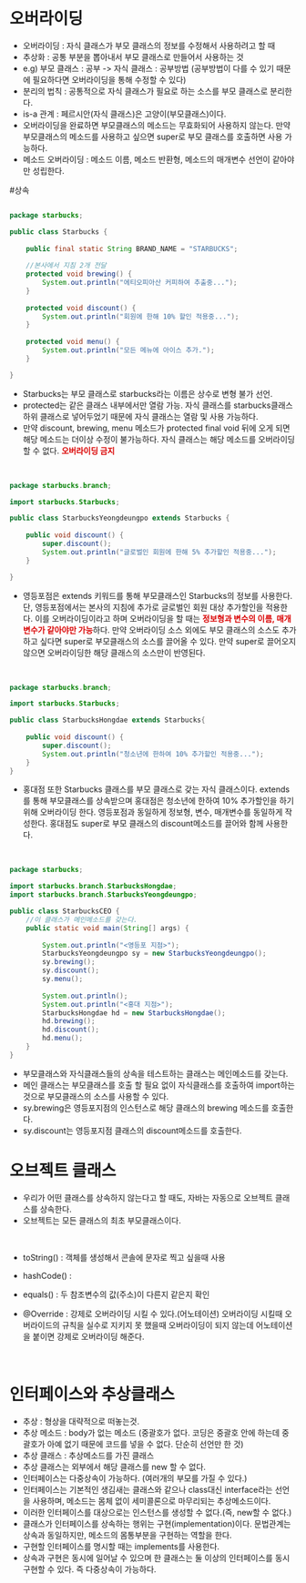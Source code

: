 # 오버라이딩
- 오버라이딩 : 자식 클래스가 부모 클래스의 정보를 수정해서 사용하려고 할 때
- 추상화 : 공통 부분을 뽑아내서 부모 클래스로 만들어서 사용하는 것
- e.g) 부모 클래스 : 공부 -> 자식 클래스 : 공부방법 (공부방법이 다를 수 있기 때문에 필요하다면 오버라이딩을 통해 수정할 수 있다)
- 분리의 법칙 : 공통적으로 자식 클래스가 필요로 하는 소스를 부모 클래스로 분리한다.
- is-a 관계 : 페르시안(자식 클래스)은 고양이(부모클래스)이다.
- 오버라이딩을 완료하면 부모클래스의 메소드는 무효화되어 사용하지 않는다. 만약 부모클래스의 메소드를 사용하고 싶으면 super로 부모 클래스를 호출하면 사용 가능하다.
- 메소드 오버라이딩 : 메소드 이름, 메소드 반환형, 메소드의 매개변수 선언이 같아야만 성립한다.


#상속

```java

package starbucks;

public class Starbucks {
	
	public final static String BRAND_NAME = "STARBUCKS";
	
	//본사에서 지침 2개 전달
	protected void brewing() {
		System.out.println("에티오피아산 커피하여 추출중...");
	}
	
	protected void discount() {
		System.out.println("회원에 한해 10% 할인 적용중...");
	}
	
	protected void menu() {
		System.out.println("모든 메뉴에 아이스 추가.");
	}

}
```

- Starbucks는 부모 클래스로 starbucks라는 이름은 상수로 변형 불가 선언.
- protected는 같은 클래스 내부에서만 열람 가능. 자식 클래스를 starbucks클래스 하위 클래스로 넣어두었기 때문에 자식 클래스는 열람 및 사용 가능하다.
- 만약 discount, brewing, menu 메소드가 protected final void 뒤에 오게 되면 해당 메소드는 더이상 수정이 불가능하다. 자식 클래스는 해당 메소드를 오버라이딩 할 수 없다. **<font color = dark red>오버라이딩 금지**</font>
  
<br>

```java
package starbucks.branch;

import starbucks.Starbucks;

public class StarbucksYeongdeungpo extends Starbucks {
	
	public void discount() {
		super.discount();
		System.out.println("글로벌인 회원에 한해 5% 추가할인 적용중...");
	}

}
```

- 영등포점은 extends 키워드를 통해 부모클래스인 Starbucks의 정보를 사용한다. 단, 영등포점에서는 본사의 지침에 추가로 글로벌인 회원 대상 추가할인을 적용한다. 이를 오버라이딩이라고 하며 오버라이딩을 할 때는 **<font color = dark red>정보형과 변수의 이름, 매개변수가 같아야만 가능**</font>하다. 만약 오버라이딩 소스 외에도 부모 클래스의 소스도 추가하고 싶다면 super로 부모클래스의 소스를 끌어올 수 있다. 만약 super로 끌어오지 않으면 오버라이딩한 해당 클래스의 소스만이 반영된다.

<br>

```java
package starbucks.branch;

import starbucks.Starbucks;

public class StarbucksHongdae extends Starbucks{
	
	public void discount() {
		super.discount();
		System.out.println("청소년에 한하여 10% 추가할인 적용중...");
	}
}
```

- 홍대점 또한 Starbucks 클래스를 부모 클래스로 갖는 자식 클래스이다. extends를 통해 부모클래스를 상속받으며 홍대점은 청소년에 한하여 10% 추가할인을 하기 위해 오버라이딩 한다. 영등포점과 동일하게 정보형, 변수, 매개변수를 동일하게 작성한다. 홍대점도 super로 부모 클래스의 discount메소드를 끌어와 함께 사용한다.

<br>

```java
package starbucks;

import starbucks.branch.StarbucksHongdae;
import starbucks.branch.StarbucksYeongdeungpo;

public class StarbucksCEO {
	//이 클래스가 메인메소드를 갖는다.
	public static void main(String[] args) {
		
		System.out.println("<영등포 지점>");
		StarbucksYeongdeungpo sy = new StarbucksYeongdeungpo();
		sy.brewing();
		sy.discount();
		sy.menu();
		
		System.out.println();
		System.out.println("<홍대 지점>");
		StarbucksHongdae hd = new StarbucksHongdae();
		hd.brewing();
		hd.discount();
		hd.menu();		
	}
}
```

- 부모클래스와 자식클래스들의 상속을 테스트하는 클래스는 메인메소드를 갖는다.
- 메인 클래스는 부모클래스를 호출 할 필요 없이 자식클래스를 호출하여 import하는것으로 부모클래스의 소스를 사용할 수 있다.
- sy.brewing은 영등포지점의 인스턴스로 해당 클래스의 brewing 메소드를 호출한다.
- sy.discount는 영등포지점 클래스의 discount메소드를 호출한다.

# 오브젝트 클래스
- 우리가 어떤 클래스를 상속하지 않는다고 할 때도, 자바는 자동으로 오브젝트 클래스를 상속한다.
- 오브젝트는 모든 클래스의 최초 부모클래스이다.

<br>

- toString() : 객체를 생성해서 콘솔에 문자로 찍고 싶을때 사용
- hashCode() : 
- equals() : 두 참조변수의 값(주소)이 다른지 같은지 확인

- @Override : 강제로 오버라이딩 시킬 수 있다.(어노테이션) 오버라이딩 시킬때 오버라이드의 규칙을 실수로 지키지 못 했을때 오버라이딩이 되지 않는데 어노테이션을 붙이면 강제로 오버라이딩 해준다.

<br>

# 인터페이스와 추상클래스
- 추상 : 형상을 대략적으로 떠놓는것.
- 추상 메소드 : body가 없는 메소드 (중괄호가 없다. 코딩은 중괄호 안에 하는데 중괄호가 아예 없기 때문에 코드를 넣을 수 없다. 단순히 선언만 한 것)
- 추상 클래스 : 추상메소드를 가진 클래스
- 추상 클래스는 외부에서 해당 클래스를 new 할 수 없다.
- 인터페이스는 다중상속이 가능하다. (여러개의 부모를 가질 수 있다.)
- 인터페이스는 기본적인 생김새는 클래스와 같으나 class대신 interface라는 선언을 사용하며, 메소드는 몸체 없이 세미콜론으로 마무리되는 추상메소드이다.
- 이러한 인터페이스를 대상으로는 인스턴스를 생성할 수 없다.(즉, new할 수 없다.)
- 클래스가 인터페이스를 상속하는 행위는 구현(implementation)이다. 문법관계는 상속과 동일하지만, 메소드의 몸통부분을 구현하는 역할을 한다.
- 구현할 인터페이스를 명시할 때는 implements를 사용한다.
- 상속과 구현은 동시에 일어날 수 있으며 한 클래스는 둘 이상의 인터페이스를 동시 구현할 수 있다. 즉 다중상속이 가능하다.
